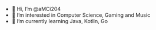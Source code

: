 - 👋 Hi, I’m @aMCi204
- 👀 I’m interested in Computer Science, Gaming and Music
- 🌱 I’m currently learning Java, Kotlin, Go

<!---
aMCi204/aMCi204 is a ✨ special ✨ repository because its `README.md` (this file) appears on your GitHub profile.
You can click the Preview link to take a look at your changes.
--->
